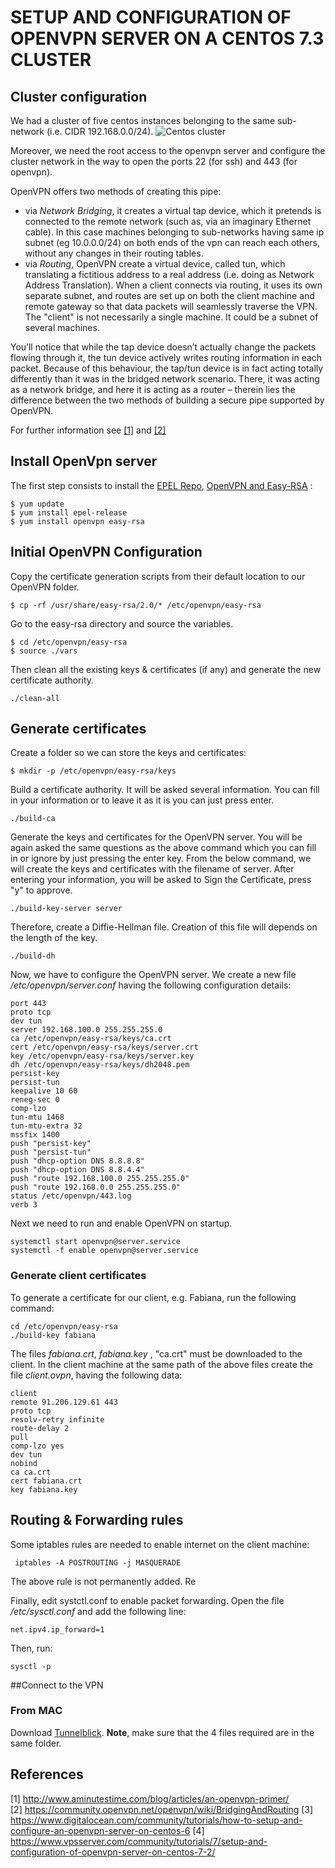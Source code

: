
SETUP AND CONFIGURATION OF OPENVPN SERVER ON A CENTOS 7.3 CLUSTER
===================
## Cluster configuration
We had a cluster of five centos instances belonging to the same sub-network (i.e. CIDR 192.168.0.0/24). 
![Centos cluster](instances)

Moreover, we need the root access to the openvpn server and configure the cluster network in the way to open the ports 22 (for ssh) and 443 (for openvpn). 

OpenVPN offers two methods of creating this pipe:
 
 - via *Network Bridging*, it creates a virtual tap device, which it pretends is connected to the remote network (such as, via an imaginary Ethernet cable). In this case machines belonging to sub-networks having same ip subnet (eg 10.0.0.0/24) on both ends of the vpn can reach each others, without any changes in their routing tables.  
 - via *Routing*, OpenVPN create a virtual device, called tun, which translating a fictitious address to a real address (i.e. doing as Network Address Translation). When a client connects via routing, it uses its own separate subnet, and routes are set up on both the client machine and remote gateway so that data packets will seamlessly traverse the VPN. The "client" is not necessarily a single machine. It could be a subnet of several machines.


You’ll notice that while the tap device doesn’t actually change the packets flowing through it, the tun device actively writes routing information in each packet. Because of this behaviour, the tap/tun device is in fact acting totally differently than it was in the bridged network scenario. There, it was acting as a network bridge, and here it is acting as a router – therein lies the difference between the two methods of building a secure pipe supported by OpenVPN.

For further information see [[1]](http://www.aminutestime.com/blog/articles/an-openvpn-primer/) and [[2]](https://community.openvpn.net/openvpn/wiki/BridgingAndRouting) 




## Install OpenVpn server

The first step consists to install the [EPEL Repo](https://fedoraproject.org/wiki/EPEL/it), [OpenVPN and Easy-RSA](https://openvpn.net/easyrsa.html) :

    $ yum update
    $ yum install epel-release
    $ yum install openvpn easy-rsa
    
## Initial OpenVPN Configuration
Copy the certificate generation scripts from their default location to our OpenVPN folder.

    $ cp -rf /usr/share/easy-rsa/2.0/* /etc/openvpn/easy-rsa
    
Go to the easy-rsa directory and source the variables.

    $ cd /etc/openvpn/easy-rsa
    $ source ./vars
    
Then clean all the existing keys & certificates (if any) and generate the new certificate authority.

    ./clean-all

## Generate certificates 
Create a folder so we can store the keys and certificates:    

    $ mkdir -p /etc/openvpn/easy-rsa/keys
Build a certificate authority. It will be asked several information. You can fill in your information or to leave it as it is you can just press enter.

    ./build-ca
    
Generate the keys and certificates for the OpenVPN server. You will be again asked the same questions as the above command which you can fill in or ignore by just pressing the enter key. From the below command, we will create the keys and certificates with the filename of server. After entering your information, you will be asked to Sign the Certificate, press "y" to approve.

    ./build-key-server server
Therefore, create a Diffie-Hellman file. Creation of this file will depends on the length of the key. 

    ./build-dh
Now, we have to configure the OpenVPN server. We create a new file */etc/openvpn/server.conf* having the following configuration details:

    port 443
    proto tcp
    dev tun
    server 192.168.100.0 255.255.255.0
    ca /etc/openvpn/easy-rsa/keys/ca.crt
    cert /etc/openvpn/easy-rsa/keys/server.crt
    key /etc/openvpn/easy-rsa/keys/server.key 
    dh /etc/openvpn/easy-rsa/keys/dh2048.pem
    persist-key
    persist-tun 
    keepalive 10 60
    reneg-sec 0
    comp-lzo
    tun-mtu 1468
    tun-mtu-extra 32
    mssfix 1400
    push "persist-key"
    push "persist-tun"
    push "dhcp-option DNS 8.8.8.8"
    push "dhcp-option DNS 8.8.4.4" 
    push "route 192.168.100.0 255.255.255.0"
    push "route 192.168.0.0 255.255.255.0"
    status /etc/openvpn/443.log
    verb 3
 
Next we need to run and enable OpenVPN on startup.

    systemctl start openvpn@server.service
    systemctl -f enable openvpn@server.service

### Generate client certificates
To generate a certificate for our client, e.g. Fabiana, run the following command:

    cd /etc/openvpn/easy-rsa
    ./build-key fabiana
    
The files *fabiana.crt*, *fabiana.key* , "ca.crt" must be downloaded to the client.
In the client machine at the same path of the above files create the file *client.ovpn*, having the following data:

    client
    remote 91.206.129.61 443
    proto tcp
    resolv-retry infinite
    route-delay 2
    pull
    comp-lzo yes
    dev tun
    nobind
    ca ca.crt
    cert fabiana.crt
    key fabiana.key

## Routing & Forwarding rules

Some iptables rules are needed to enable internet on the client machine:

     iptables -A POSTROUTING -j MASQUERADE

The above rule is not permanently added.  Re
     
Finally,  edit systctl.conf to enable packet forwarding. Open the file */etc/sysctl.conf* and add the following line:

    net.ipv4.ip_forward=1
Then, run:

    sysctl -p

 ##Connect to the VPN
 ### From MAC
 Download [Tunnelblick](https://tunnelblick.net/downloads.html). **Note**,  make sure that the 4 files required are in the same folder.


    
## References
[1] http://www.aminutestime.com/blog/articles/an-openvpn-primer/   
[2] https://community.openvpn.net/openvpn/wiki/BridgingAndRouting 
[3] https://www.digitalocean.com/community/tutorials/how-to-setup-and-configure-an-openvpn-server-on-centos-6
[4] https://www.vpsserver.com/community/tutorials/7/setup-and-configuration-of-openvpn-server-on-centos-7-2/